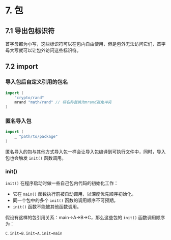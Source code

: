 # 7. 包

## 7.1 导出包标识符
首字母都为小写，这些标识符可以在包内自由使用，但是包外无法访问它们，首字母大写就可以让包外访问这些标识符。


## 7.2 import
### 导入包后自定义引用的包名
```go
import (
    "crypto/rand"
    mrand "math/rand" // 将名称替换为mrand避免冲突
)
```

### 匿名导入包
```go
import (
    _ "path/to/package"
)
```
匿名导入的包与其他方式导入包一样会让导入包编译到可执行文件中，同时，导入包也会触发 `init()` 函数调用。

### init()
`init()` 在程序启动时做一些自己包内代码的初始化工作：
* 它在 `main()` 函数执行前被自动调用，以深度优先顺序初始化。
* 同一个包中的多个 `init()` 函数的调用顺序不可预期。
* `init()` 函数不能被其他函数调用。

假设有这样的包引用关系：main→A→B→C，那么这些包的 `init()` 函数调用顺序为：
```go
C.init→B.init→A.init→main
```